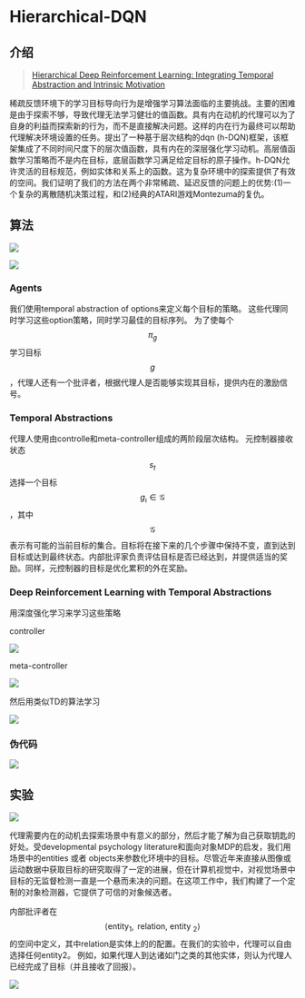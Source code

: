 # Hierarchical-DQN

## 介绍

> [Hierarchical Deep Reinforcement Learning: Integrating Temporal Abstraction and Intrinsic Motivation](https://arxiv.org/abs/1604.06057)

稀疏反馈环境下的学习目标导向行为是增强学习算法面临的主要挑战。主要的困难是由于探索不够，导致代理无法学习健壮的值函数。具有内在动机的代理可以为了自身的利益而探索新的行为，而不是直接解决问题。这样的内在行为最终可以帮助代理解决环境设置的任务。提出了一种基于层次结构的dqn \(h-DQN\)框架，该框架集成了不同时间尺度下的层次值函数，具有内在的深层强化学习动机。高层值函数学习策略而不是内在目标，底层函数学习满足给定目标的原子操作。h-DQN允许灵活的目标规范，例如实体和关系上的函数。这为复杂环境中的探索提供了有效的空间。我们证明了我们的方法在两个非常稀疏、延迟反馈的问题上的优势:\(1\)一个复杂的离散随机决策过程，和\(2\)经典的ATARI游戏Montezuma的复仇。

## 算法

![](../../.gitbook/assets/image%20%2819%29.png)

![](../../.gitbook/assets/image%20%2833%29.png)

### Agents

我们使用temporal abstraction of options来定义每个目标的策略。 这些代理同时学习这些option策略，同时学习最佳的目标序列。 为了使每个 $$π_g$$ 学习目标 $$g$$ ，代理人还有一个批评者，根据代理人是否能够实现其目标，提供内在的激励信号。

### Temporal Abstractions

代理人使用由controlle和meta-controller组成的两阶段层次结构。 元控制器接收状态 $$s_{t}$$ 选择一个目标 $$g_{\iota} \in \mathcal{G}$$ ，其中 $$ \mathcal{G}$$ 表示有可能的当前目标的集合。目标将在接下来的几个步骤中保持不变，直到达到目标或达到最终状态。内部批评家负责评估目标是否已经达到，并提供适当的奖励。同样，元控制器的目标是优化累积的外在奖励。

### Deep Reinforcement Learning with Temporal Abstractions

用深度强化学习来学习这些策略

controller

![](../../.gitbook/assets/image%20%2822%29.png)

meta-controller

![](../../.gitbook/assets/image%20%2830%29.png)

然后用类似TD的算法学习

![](../../.gitbook/assets/image%20%2824%29.png)

### 伪代码

![](../../.gitbook/assets/image%20%2828%29.png)

## 实验

![](../../.gitbook/assets/image%20%2816%29.png)

代理需要内在的动机去探索场景中有意义的部分，然后才能了解为自己获取钥匙的好处。受developmental psychology literature和面向对象MDP的启发，我们用场景中的entities 或者 objects来参数化环境中的目标。尽管近年来直接从图像或运动数据中获取目标的研究取得了一定的进展，但在计算机视觉中，对视觉场景中目标的无监督检测一直是一个悬而未决的问题。在这项工作中，我们构建了一个定制的对象检测器，它提供了可信的对象候选者。

内部批评者在 $$\left\langle\text {entity}_{1}, \text { relation, entity }_{2}\right\rangle$$ 的空间中定义，其中relation是实体上的的配置。在我们的实验中，代理可以自由选择任何entity2。 例如，如果代理人到达诸如门之类的其他实体，则认为代理人已经完成了目标（并且接收了回报）。

![](../../.gitbook/assets/image%20%2821%29.png)



